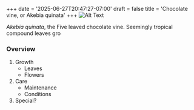 +++
date = '2025-06-27T20:47:27-07:00'
draft = false
title = 'Chocolate vine, or Akebia quinata'
+++
![Alt Text](template.jpeg)

*Akebia quinata*, the Five leaved chocolate vine. Seemingly tropical compound leaves gro

### Overview
1. Growth
    - Leaves
    - Flowers
2. Care
    - Maintenance 
    - Conditions 
3. Special?

